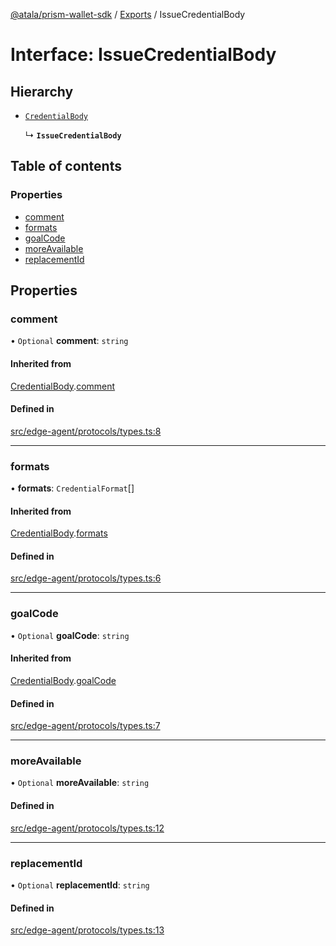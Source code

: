 [@atala/prism-wallet-sdk](../README.md) / [Exports](../modules.md) / IssueCredentialBody

# Interface: IssueCredentialBody

## Hierarchy

- [`CredentialBody`](CredentialBody.md)

  ↳ **`IssueCredentialBody`**

## Table of contents

### Properties

- [comment](IssueCredentialBody.md#comment)
- [formats](IssueCredentialBody.md#formats)
- [goalCode](IssueCredentialBody.md#goalcode)
- [moreAvailable](IssueCredentialBody.md#moreavailable)
- [replacementId](IssueCredentialBody.md#replacementid)

## Properties

### comment

• `Optional` **comment**: `string`

#### Inherited from

[CredentialBody](CredentialBody.md).[comment](CredentialBody.md#comment)

#### Defined in

[src/edge-agent/protocols/types.ts:8](https://github.com/input-output-hk/atala-prism-wallet-sdk-ts/blob/a3fc2aa/src/edge-agent/protocols/types.ts#L8)

___

### formats

• **formats**: `CredentialFormat`[]

#### Inherited from

[CredentialBody](CredentialBody.md).[formats](CredentialBody.md#formats)

#### Defined in

[src/edge-agent/protocols/types.ts:6](https://github.com/input-output-hk/atala-prism-wallet-sdk-ts/blob/a3fc2aa/src/edge-agent/protocols/types.ts#L6)

___

### goalCode

• `Optional` **goalCode**: `string`

#### Inherited from

[CredentialBody](CredentialBody.md).[goalCode](CredentialBody.md#goalcode)

#### Defined in

[src/edge-agent/protocols/types.ts:7](https://github.com/input-output-hk/atala-prism-wallet-sdk-ts/blob/a3fc2aa/src/edge-agent/protocols/types.ts#L7)

___

### moreAvailable

• `Optional` **moreAvailable**: `string`

#### Defined in

[src/edge-agent/protocols/types.ts:12](https://github.com/input-output-hk/atala-prism-wallet-sdk-ts/blob/a3fc2aa/src/edge-agent/protocols/types.ts#L12)

___

### replacementId

• `Optional` **replacementId**: `string`

#### Defined in

[src/edge-agent/protocols/types.ts:13](https://github.com/input-output-hk/atala-prism-wallet-sdk-ts/blob/a3fc2aa/src/edge-agent/protocols/types.ts#L13)
